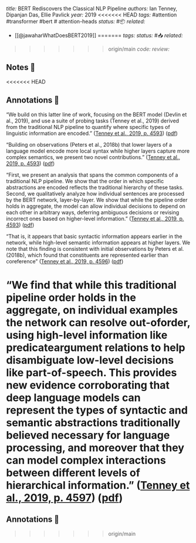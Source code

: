 *title:* BERT Rediscovers the Classical NLP Pipeline
*authors:* Ian Tenney, Dipanjan Das, Ellie Pavlick
*year:* 2019
<<<<<<< HEAD
*tags:* #attention #transformer #bert # attention-heads
*status:* #📦 
*related:*
- [[@jawaharWhatDoesBERT2019]]
=======
*tags:* 
*status:* #📥
*related:*
>>>>>>> origin/main
*code:*
*review:*

## Notes 📍

<<<<<<< HEAD
## Annotations 📖

“We build on this latter line of work, focusing on the BERT model (Devlin et al., 2019), and use a suite of probing tasks (Tenney et al., 2019) derived from the traditional NLP pipeline to quantify where specific types of linguistic information are encoded.” ([Tenney et al., 2019, p. 4593](zotero://select/library/items/AEZ4WHK5)) ([pdf](zotero://open-pdf/library/items/HKM3VWDM?page=1&annotation=5QSJKSSC))

“Building on observations (Peters et al., 2018b) that lower layers of a language model encode more local syntax while higher layers capture more complex semantics, we present two novel contributions.” ([Tenney et al., 2019, p. 4593](zotero://select/library/items/AEZ4WHK5)) ([pdf](zotero://open-pdf/library/items/HKM3VWDM?page=1&annotation=YI2DA58K))

“First, we present an analysis that spans the common components of a traditional NLP pipeline. We show that the order in which specific abstractions are encoded reflects the traditional hierarchy of these tasks. Second, we qualitatively analyze how individual sentences are processed by the BERT network, layer-by-layer. We show that while the pipeline order holds in aggregate, the model can allow individual decisions to depend on each other in arbitrary ways, deferring ambiguous decisions or revising incorrect ones based on higher-level information.” ([Tenney et al., 2019, p. 4593](zotero://select/library/items/AEZ4WHK5)) ([pdf](zotero://open-pdf/library/items/HKM3VWDM?page=1&annotation=HKZWKRYD))

“That is, it appears that basic syntactic information appears earlier in the network, while high-level semantic information appears at higher layers. We note that this finding is consistent with initial observations by Peters et al. (2018b), which found that constituents are represented earlier than coreference” ([Tenney et al., 2019, p. 4596](zotero://select/library/items/AEZ4WHK5)) ([pdf](zotero://open-pdf/library/items/HKM3VWDM?page=4&annotation=BWIW3ME9))

“We find that while this traditional pipeline order holds in the aggregate, on individual examples the network can resolve out-oforder, using high-level information like predicateargument relations to help disambiguate low-level decisions like part-of-speech. This provides new evidence corroborating that deep language models can represent the types of syntactic and semantic abstractions traditionally believed necessary for language processing, and moreover that they can model complex interactions between different levels of hierarchical information.” ([Tenney et al., 2019, p. 4597](zotero://select/library/items/AEZ4WHK5)) ([pdf](zotero://open-pdf/library/items/HKM3VWDM?page=5&annotation=SJ2X3CN2))
=======
## Annotations 📖
>>>>>>> origin/main
